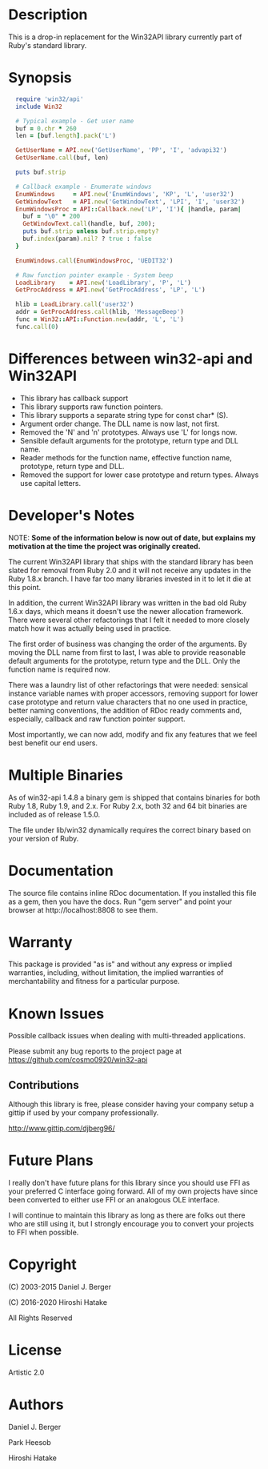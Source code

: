 # Description
  This is a drop-in replacement for the Win32API library currently part of
  Ruby's standard library.

# Synopsis

```ruby
  require 'win32/api'
  include Win32

  # Typical example - Get user name
  buf = 0.chr * 260
  len = [buf.length].pack('L')

  GetUserName = API.new('GetUserName', 'PP', 'I', 'advapi32')
  GetUserName.call(buf, len)

  puts buf.strip

  # Callback example - Enumerate windows
  EnumWindows     = API.new('EnumWindows', 'KP', 'L', 'user32')
  GetWindowText   = API.new('GetWindowText', 'LPI', 'I', 'user32')
  EnumWindowsProc = API::Callback.new('LP', 'I'){ |handle, param|
    buf = "\0" * 200
    GetWindowText.call(handle, buf, 200);
    puts buf.strip unless buf.strip.empty?
    buf.index(param).nil? ? true : false
  }

  EnumWindows.call(EnumWindowsProc, 'UEDIT32')

  # Raw function pointer example - System beep
  LoadLibrary    = API.new('LoadLibrary', 'P', 'L')
  GetProcAddress = API.new('GetProcAddress', 'LP', 'L')

  hlib = LoadLibrary.call('user32')
  addr = GetProcAddress.call(hlib, 'MessageBeep')
  func = Win32::API::Function.new(addr, 'L', 'L')
  func.call(0)
```

# Differences between win32-api and Win32API
  * This library has callback support
  * This library supports raw function pointers.
  * This library supports a separate string type for const char* (S).
  * Argument order change. The DLL name is now last, not first.
  * Removed the 'N' and 'n' prototypes. Always use 'L' for longs now.
  * Sensible default arguments for the prototype, return type and DLL name.
  * Reader methods for the function name, effective function name, prototype,
    return type and DLL.
  * Removed the support for lower case prototype and return types. Always
    use capital letters.

# Developer's Notes
  NOTE: **Some of the information below is now out of date, but explains my
  motivation at the time the project was originally created.**

  The current Win32API library that ships with the standard library has been
  slated for removal from Ruby 2.0 and it will not receive any updates in the
  Ruby 1.8.x branch. I have far too many libraries invested in it to let it
  die at this point.

  In addition, the current Win32API library was written in the bad old Ruby
  1.6.x days, which means it doesn't use the newer allocation framework.
  There were several other refactorings that I felt it needed to more closely
  match how it was actually being used in practice.

  The first order of business was changing the order of the arguments. By
  moving the DLL name from first to last, I was able to provide reasonable
  default arguments for the prototype, return type and the DLL. Only the
  function name is required now.

  There was a laundry list of other refactorings that were needed: sensical
  instance variable names with proper accessors, removing support for lower
  case prototype and return value characters that no one used in practice,
  better naming conventions, the addition of RDoc ready comments and,
  especially, callback and raw function pointer support.

  Most importantly, we can now add, modify and fix any features that we feel
  best benefit our end users.

# Multiple Binaries
  As of win32-api 1.4.8 a binary gem is shipped that contains binaries for
  both Ruby 1.8, Ruby 1.9, and 2.x. For Ruby 2.x, both 32 and 64 bit binaries
  are included as of release 1.5.0.

  The file under lib/win32 dynamically requires the correct binary based on
  your version of Ruby.

# Documentation
  The source file contains inline RDoc documentation. If you installed
  this file as a gem, then you have the docs. Run "gem server" and point
  your browser at http://localhost:8808 to see them.

# Warranty
  This package is provided "as is" and without any express or
  implied warranties, including, without limitation, the implied
  warranties of merchantability and fitness for a particular purpose.

# Known Issues
  Possible callback issues when dealing with multi-threaded applications.

  Please submit any bug reports to the project page at
  https://github.com/cosmo0920/win32-api

## Contributions
  Although this library is free, please consider having your company
  setup a gittip if used by your company professionally.

  http://www.gittip.com/djberg96/

# Future Plans
  I really don't have future plans for this library since you should use FFI
  as your preferred C interface going forward. All of my own projects have
  since been converted to either use FFI or an analogous OLE interface.

  I will continue to maintain this library as long as there are folks out
  there who are still using it, but I strongly encourage you to convert
  your projects to FFI when possible.

# Copyright
  (C) 2003-2015 Daniel J. Berger

  (C) 2016-2020 Hiroshi Hatake

  All Rights Reserved

# License
  Artistic 2.0

# Authors
  Daniel J. Berger

  Park Heesob

  Hiroshi Hatake
